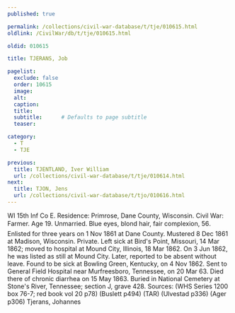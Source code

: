 ```yaml
---
published: true

permalink: /collections/civil-war-database/t/tje/010615.html
oldlink: /CivilWar/db/t/tje/010615.html

oldid: 010615

title: TJERANS, Job

pagelist:
  exclude: false
  order: 10615
  image: 
  alt:
  caption:
  title:
  subtitle:      # Defaults to page subtitle
  teaser:

category: 
  - T 
  - TJE

previous:
  title: TJENTLAND, Iver William
  url: /collections/civil-war-database/t/tje/010614.html  
next:
  title: TJON, Jens
  url: /collections/civil-war-database/t/tjo/010616.html   
---
```

WI 15th Inf Co E. Residence: Primrose, Dane County, Wisconsin. Civil War: Farmer. Age 19. Unmarried. Blue eyes, blond hair, fair complexion, 5&#146;6&#148;. Enlisted for three years on 1 Nov 1861 at Dane County. Mustered 8 Dec 1861 at Madison, Wisconsin. Private. Left sick at Bird&#39;s Point, Missouri, 14 Mar 1862; moved to hospital at Mound City, Illinois, 18 Mar 1862. On 3 Jun 1862, he was listed as still at Mound City. Later, reported to be absent without leave. Found to be sick at Bowling Green, Kentucky, on 4 Nov 1862. Sent to General Field Hospital near Murfreesboro, Tennessee, on 20 Mar 63. Died there of chronic diarrhea on 15 May 1863. Buried in National Cemetery at Stone&#39;s River, Tennessee; section J, grave 428. Sources: (WHS Series 1200 box 76-7; red book vol 20 p78) (Buslett p494) (TAR) (Ulvestad p336) (Ager p306) &#147;Tjerans, Johannes&#148;